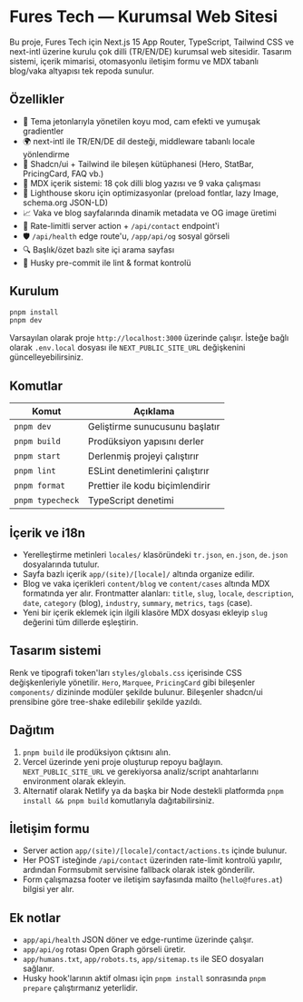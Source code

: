 # Fures Tech — Kurumsal Web Sitesi

Bu proje, Fures Tech için Next.js 15 App Router, TypeScript, Tailwind CSS ve next-intl üzerine kurulu çok dilli (TR/EN/DE) kurumsal web sitesidir. Tasarım sistemi, içerik mimarisi, otomasyonlu iletişim formu ve MDX tabanlı blog/vaka altyapısı tek repoda sunulur.

## Özellikler

- 🎨 Tema jetonlarıyla yönetilen koyu mod, cam efekti ve yumuşak gradientler
- 🌍 next-intl ile TR/EN/DE dil desteği, middleware tabanlı locale yönlendirme
- 🧭 Shadcn/ui + Tailwind ile bileşen kütüphanesi (Hero, StatBar, PricingCard, FAQ vb.)
- 📝 MDX içerik sistemi: 18 çok dilli blog yazısı ve 9 vaka çalışması
- 🚀 Lighthouse skoru için optimizasyonlar (preload fontlar, lazy Image, schema.org JSON-LD)
- 📈 Vaka ve blog sayfalarında dinamik metadata ve OG image üretimi
- 📨 Rate-limitli server action + `/api/contact` endpoint'i
- 🛡️ `/api/health` edge route'u, `/app/api/og` sosyal görseli
- 🔍 Başlık/özet bazlı site içi arama sayfası
- 🧪 Husky pre-commit ile lint & format kontrolü

## Kurulum

```bash
pnpm install
pnpm dev
```

Varsayılan olarak proje `http://localhost:3000` üzerinde çalışır. İsteğe bağlı olarak `.env.local` dosyası ile `NEXT_PUBLIC_SITE_URL` değişkenini güncelleyebilirsiniz.

## Komutlar

| Komut            | Açıklama                        |
| ---------------- | ------------------------------- |
| `pnpm dev`       | Geliştirme sunucusunu başlatır  |
| `pnpm build`     | Prodüksiyon yapısını derler     |
| `pnpm start`     | Derlenmiş projeyi çalıştırır    |
| `pnpm lint`      | ESLint denetimlerini çalıştırır |
| `pnpm format`    | Prettier ile kodu biçimlendirir |
| `pnpm typecheck` | TypeScript denetimi             |

## İçerik ve i18n

- Yerelleştirme metinleri `locales/` klasöründeki `tr.json`, `en.json`, `de.json` dosyalarında tutulur.
- Sayfa bazlı içerik `app/(site)/[locale]/` altında organize edilir.
- Blog ve vaka içerikleri `content/blog` ve `content/cases` altında MDX formatında yer alır. Frontmatter alanları: `title`, `slug`, `locale`, `description`, `date`, `category` (blog), `industry`, `summary`, `metrics`, `tags` (case).
- Yeni bir içerik eklemek için ilgili klasöre MDX dosyası ekleyip `slug` değerini tüm dillerde eşleştirin.

## Tasarım sistemi

Renk ve tipografi token'ları `styles/globals.css` içerisinde CSS değişkenleriyle yönetilir. `Hero`, `Marquee`, `PricingCard` gibi bileşenler `components/` dizininde modüler şekilde bulunur. Bileşenler shadcn/ui prensibine göre tree-shake edilebilir şekilde yazıldı.

## Dağıtım

1. `pnpm build` ile prodüksiyon çıktısını alın.
2. Vercel üzerinde yeni proje oluşturup repoyu bağlayın. `NEXT_PUBLIC_SITE_URL` ve gerekiyorsa analiz/script anahtarlarını environment olarak ekleyin.
3. Alternatif olarak Netlify ya da başka bir Node destekli platformda `pnpm install && pnpm build` komutlarıyla dağıtabilirsiniz.

## İletişim formu

- Server action `app/(site)/[locale]/contact/actions.ts` içinde bulunur.
- Her POST isteğinde `/api/contact` üzerinden rate-limit kontrolü yapılır, ardından Formsubmit servisine fallback olarak istek gönderilir.
- Form çalışmazsa footer ve iletişim sayfasında mailto (`hello@fures.at`) bilgisi yer alır.

## Ek notlar

- `app/api/health` JSON döner ve edge-runtime üzerinde çalışır.
- `app/api/og` rotası Open Graph görseli üretir.
- `app/humans.txt`, `app/robots.ts`, `app/sitemap.ts` ile SEO dosyaları sağlanır.
- Husky hook'larının aktif olması için `pnpm install` sonrasında `pnpm prepare` çalıştırmanız yeterlidir.
